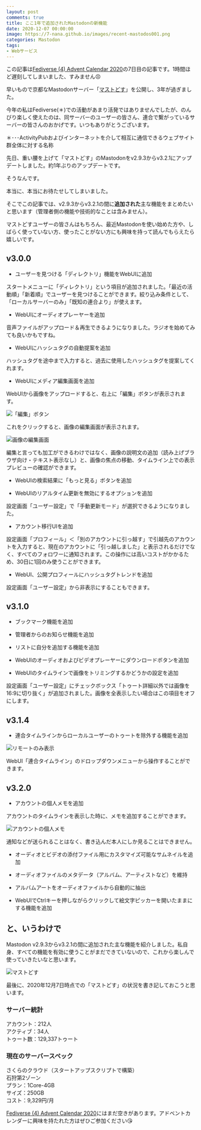 ```yaml
---
layout: post
comments: true
title: ここ1年で追加されたMastodonの新機能
date: 2020-12-07 00:00:00
image: https://7-nana.github.io/images/recent-mastodos001.png
categories: Mastodon
tags:
- Webサービス
---
```


この記事は[Fediverse (4) Advent Calendar 2020](https://adventar.org/calendars/6046)の7日目の記事です。1時間ほど遅刻してしまいました、すみません😣

早いもので京都なMastodonサーバー「[マストどす](https://mastodos.com/about "mastodos.com - マストどす")」を公開し、3年が過ぎました。

今年の私はFediverse(＊)での活動があまり活発ではありませんでしたが、のんびり楽しく使えたのは、同サーバーのユーザーの皆さん、連合で繋がっているサーバーの皆さんのおかげです。いつもありがとうございます。

＊･･･ActivityPubおよびインターネットを介して相互に通信できるウェブサイト群全体に対する名称

先日、重い腰を上げて「マストどす」のMastodonをv2.9.3からv3.2.1にアップデートしました。約1年ぶりのアップデートです。

そうなんです。

本当に、本当にお待たせしてしまいました。

そこでこの記事では、v2.9.3からv3.2.1の間に**追加された**主な機能をまとめたいと思います（管理者側の機能や技術的なことは含みません）。

マストどすユーザーの皆さんはもちろん、最近Mastodonを使い始めた方や、しばらく使っていない方、使ったことがない方にも興味を持って読んでもらえたら嬉しいです。

## v3.0.0

* ユーザーを見つける「ディレクトリ」機能をWebUIに追加

スタートメニューに「ディレクトリ」という項目が追加されました。「最近の活動順」「新着順」でユーザーを見つけることができます。絞り込み条件として、「ローカルサーバーのみ」「既知の連合より」が使えます。

* WebUIにオーディオプレーヤーを追加

音声ファイルがアップロード＆再生できるようになりました。ラジオを始めてみても良いかもですね。

* WebUIにハッシュタグの自動提案を追加

ハッシュタグを途中まで入力すると、過去に使用したハッシュタグを提案してくれます。

* WebUIにメディア編集画面を追加

WebUIから画像をアップロードすると、右上に「編集」ボタンが表示されます。

![「編集」ボタン](https://7-nana.github.io/images/recent-mastodos002.png "「編集」ボタン")

これをクリックすると、画像の編集画面が表示されます。

![画像の編集画面](https://7-nana.github.io/images/recent-mastodos003.png "画像の編集画面")

編集と言っても加工ができるわけではなく、画像の説明文の追加（読み上げブラウザ向け・テキスト表示なし）と、画像の焦点の移動、タイムライン上での表示プレビューの確認ができます。

* WebUIの検索結果に「もっと見る」ボタンを追加

* WebUIのリアルタイム更新を無効にするオプションを追加

設定画面「ユーザー設定」で「手動更新モード」が選択できるようになりました。

* アカウント移行UIを追加

設定画面「プロフィール」＜「別のアカウントに引っ越す」で引越先のアカウントを入力すると、現在のアカウントに「引っ越しました」と表示されるだけでなく、すべてのフォロワーに通知されます。この操作には高いコストがかかるため、30日に1回のみ使うことができます。

* WebUI、公開プロフィールにハッシュタグトレンドを追加

設定画面「ユーザー設定」から非表示にすることもできます。

## v3.1.0

* ブックマーク機能を追加

* 管理者からのお知らせ機能を追加

* リストに自分を追加する機能を追加

* WebUIのオーディオおよびビデオプレーヤーにダウンロードボタンを追加

* WebUIのタイムラインで画像をトリミングするかどうかの設定を追加

設定画面「ユーザー設定」にチェックボックス「トゥート詳細以外では画像を16:9に切り抜く」が追加されました。画像を全表示したい場合はこの項目をオフにします。

## v3.1.4

* 連合タイムラインからローカルユーザーのトゥートを除外する機能を追加

![リモートのみ表示](https://7-nana.github.io/images/recent-mastodos004.png "リモートのみ表示")

WebUI「連合タイムライン」のドロップダウンメニューから操作することができます。

## v3.2.0

* アカウントの個人メモを追加

アカウントのタイムラインを表示した時に、メモを追加することができます。

![アカウントの個人メモ](https://7-nana.github.io/images/recent-mastodos005.png "アカウントの個人メモ")

通知などが送られることはなく、書き込んだ本人にしか見ることはできません。

* オーディオとビデオの添付ファイル用にカスタマイズ可能なサムネイルを追加

* オーディオファイルのメタデータ（アルバム、アーティストなど）を維持

* アルバムアートをオーディオファイルから自動的に抽出

* WebUIでCtrlキーを押しながらクリックして絵文字ピッカーを開いたままにする機能を追加


## と、いうわけで

Mastodon v2.9.3からv3.2.1の間に追加された主な機能を紹介しました。私自身、すべての機能を有効に使うことがまだできていないので、これから楽しんで使っていきたいなと思います。

![マストどす](https://7-nana.github.io/images/recent-mastodos001.png "マストどす")

最後に、2020年12月7日時点での「マストどす」の状況を書き記しておこうと思います。

### サーバー統計

アカウント：212人  
アクティブ：34人  
トゥート数：129,337トゥート  


### 現在のサーバースペック

さくらのクラウド（スタートアップスクリプトで構築）  
石狩第2ゾーン  
プラン：1Core-4GB  
サイズ：250GB  
コスト：9,329円/月


[Fediverse (4) Advent Calendar 2020](https://adventar.org/calendars/6046)にはまだ空きがあります。アドベントカレンダーに興味を持たれた方はぜひご参加ください😘
